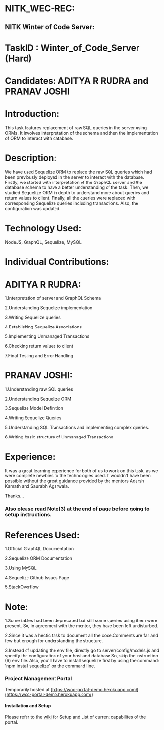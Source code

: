 # NITK_WEC-REC:

## NITK Winter of Code Server:

# TaskID : Winter_of_Code_Server (Hard)

# Candidates: ADITYA R RUDRA and PRANAV JOSHI

# Introduction:

This task features replacement of raw SQL queries in the server using ORMs.
It involves interpretation of the schema and then the implementation of ORM to interact with database.

# Description:

We have used Sequelize ORM to replace the raw SQL queries which had been previously deployed in the server to interact with the database.  
Firstly, we started with interpretation of the GraphQL server and the database schema to have a better understanding of the task. Then, we studied Sequelize ORM in depth to understand more about queries and return values to client.
Finally, all the queries were replaced with corresponding Sequelize queries including transactions. Also, the configuration was updated.

# Technology Used: 
  NodeJS, GraphQL, Sequelize, MySQL

# Individual Contributions:

 # ADITYA R RUDRA:

 1.Interpretation of server and GraphQL Schema
 
 2.Understanding Sequelize implementation
 
 3.Writing Sequelize queries
 
 4.Establishing Sequelize Associations
 
 5.Implementing Unmanaged Transactions
 
 6.Checking return values to client
 
 7.Final Testing and Error Handling
 

 # PRANAV JOSHI:

 1.Understanding raw SQL queries
 
 2.Understanding Sequelize ORM
 
 3.Sequelize Model Definition
 
 4.Writing Sequelize Queries
 
 5.Understanding SQL Transactions and implementing complex queries.
 
 6.Writing basic structure of Unmanaged Transactions
 

# Experience:
It was a great learning experience for both of us to work on this task, as we were complete newbies to the technologies used. It wouldn't have been possible without the great guidance provided by the mentors Adarsh Kamath and Saurabh Agarwala.

Thanks...

### Also please read Note(3) at the end of page before going to setup instructions.   

 # References Used:
 
 1.Official GraphQL Documentation
 
 2.Sequelize ORM Documentation
 
 3.Using MySQL 
 
 4.Sequelize Github Issues Page
 
 5.StackOverflow


 # Note:

 1.Some tables had been deprecated but still some queries using them were present. So, in agreement with the mentor, they have been left undisturbed.
 
 2.Since it was a hectic task to document all the code.Comments are far and few but enough for understanding the structure.
 
 3.Instead of updating the env file, directly go to server/config/models.js and specify the configuration of your host and database.So, skip the instruction (6) env file.
Also, you'll have to install sequelize first by using the command:
 'npm install sequelize' on the command line.


### Project Management Portal

Temporarily hosted at [https://woc-portal-demo.herokuapp.com/](https://woc-portal-demo.herokuapp.com/)

#### Installation and Setup

Please refer to the [wiki](https://github.com/woc-nitk/Project-Management-Portal/wiki) for Setup and List of current capabilites of the portal.




